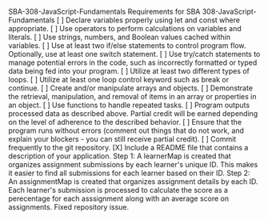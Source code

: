 SBA-308-JavaScript-Fundamentals
Requirements for SBA 308-JavaScript-Fundamentals
[ ] Declare variables properly using let and const where appropriate.
[ ] Use operators to perform calculations on variables and literals.
[ ] Use strings, numbers, and Boolean values cached within variables.
[ ] Use at least two if/else statements to control program flow. Optionally, use at least one switch statement.
[ ] Use try/catch statements to manage potential errors in the code, such as incorrectly formatted or typed data being fed into your program.
[ ] Utilize at least two different types of loops.
[ ] Utilize at least one loop control keyword such as break or continue.
[ ] Create and/or manipulate arrays and objects.
[ ] Demonstrate the retrieval, manipulation, and removal of items in an array or properties in an object.
[ ] Use functions to handle repeated tasks.
[ ] Program outputs processed data as described above. Partial credit will be earned depending on the level of adherence to the described behavior.
[ ] Ensure that the program runs without errors (comment out things that do not work, and explain your blockers - you can still receive partial credit).
[ ] Commit frequently to the git repository.
[X] Include a README file that contains a description of your application.
Step 1: A learnerMap is created that organizes assignment submissions by each learner's unique ID. This makes it easier to find all submissions for each learner based on their ID.
Step 2: An assignmentMap is created that organizes assignment details by each ID.  Each learner's submission is processed to calculate the score as a perecentage for each asssignment along with an average score on assignments. Fixed repository issue.